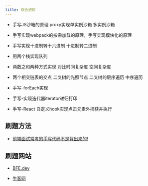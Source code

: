 ```yaml
---
title: 综合进阶
---
```


- 手写JS沙箱的原理  proxy实现单实例沙箱 多实例沙箱

- 手写实现webpack的按需加载的原理，手写实现模块化的原理

- 手写实现十进制转十六进制 十进制转二进制

- 用两个栈实现队列

- 两数之和两种方式实现 对比时间复杂度 空间复杂度

- 两个相交链表的交点 二叉树的光照节点 二叉树的层序遍历 中序遍历

- 手写-forEach实现

- 手写-实现迭代器iterator递归打印

- 手写-React 自定义hook实现点击元素外捕获并执行

## 刷题方法

- [前端面试常考的手写代码不是背出来的!](https://juejin.cn/post/6844904073351675912)

## 刷题网站

- [BFE.dev](https://bigfrontend.dev/zh/problem?sort=mostTried)

- [牛客网](https://www.nowcoder.com/exam/oj?tab=%E5%89%8D%E7%AB%AF%E7%AF%87&topicId=274&page=1)
